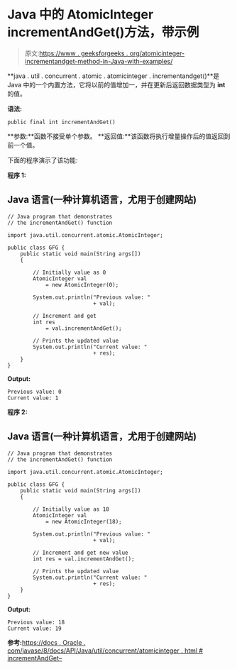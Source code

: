 # Java 中的 AtomicInteger incrementAndGet()方法，带示例

> 原文:[https://www . geeksforgeeks . org/atomicinteger-incrementandget-method-in-Java-with-examples/](https://www.geeksforgeeks.org/atomicinteger-incrementandget-method-in-java-with-examples/)

**java . util . concurrent . atomic . atomicinteger . incrementandget()**是 Java 中的一个内置方法，它将以前的值增加一，并在更新后返回数据类型为 **int** 的值。

**语法:**

```
public final int incrementAndGet()
```

**参数:**函数不接受单个参数。
**返回值:**该函数将执行增量操作后的值返回到前一个值。

下面的程序演示了该功能:

**程序 1:**

## Java 语言(一种计算机语言，尤用于创建网站)

```
// Java program that demonstrates
// the incrementAndGet() function

import java.util.concurrent.atomic.AtomicInteger;

public class GFG {
    public static void main(String args[])
    {

        // Initially value as 0
        AtomicInteger val
            = new AtomicInteger(0);

        System.out.println("Previous value: "
                           + val);

        // Increment and get
        int res
            = val.incrementAndGet();

        // Prints the updated value
        System.out.println("Current value: "
                           + res);
    }
}
```

**Output:** 

```
Previous value: 0
Current value: 1
```

**程序 2:**

## Java 语言(一种计算机语言，尤用于创建网站)

```
// Java program that demonstrates
// the incrementAndGet() function

import java.util.concurrent.atomic.AtomicInteger;

public class GFG {
    public static void main(String args[])
    {

        // Initially value as 18
        AtomicInteger val
            = new AtomicInteger(18);

        System.out.println("Previous value: "
                           + val);

        // Increment and get new value
        int res = val.incrementAndGet();

        // Prints the updated value
        System.out.println("Current value: "
                           + res);
    }
}
```

**Output:** 

```
Previous value: 18
Current value: 19
```

**参考:**[https://docs . Oracle . com/javase/8/docs/API/Java/util/concurrent/atomicinteger . html # incrementAndGet–](https://docs.oracle.com/javase/8/docs/api/java/util/concurrent/atomic/AtomicInteger.html#incrementAndGet--)